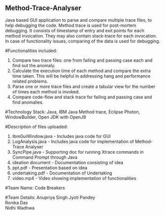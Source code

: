 ## Method-Trace-Analyser

Java based GUI application to parse and compare multiple trace files, to help debugging the code.
Method trace is used for post-mortem debugging. It consists of timestamp of entry and exit points for each method invocation. They may also contain stack-trace for each invocation.
In case of functionality issues, comparing of the data is used for debugging.

#Functionalities included:
1. Compare two trace files: one from failing and passing case each and find out the anomaly.
2. Calculate the execution time of each method and compare the extra time taken. This will be helpful in addressing hang and performance related problems.
3. Parse one or more trace files and create a tabular view for the number of times each method is invoked.
4. Compare code-flow and stack trace for failing and passing case and find anomalies.

#Technology Stack:
Java,
IBM Java Method trace,
Eclipse Photon,
WindowBuilder,
Open JDK with OpenJ9

#Description of files uploaded:
1. IbmGuiWindow.java - Includes java code for GUI
2. LogAnalysis.java - Includes java code for implementation of Method-Trace Analyser
3. SyncPipe.java -  Supporting doc for running Xtrace commands in Command Prompt through Java
4. ideation document - Documentation consisting of idea
5. ppt.pdf - Presentation based on idea
6. undertaking.pdf - Documentation of Undertaking
7. video.mp4 - Video showing implementation of functionalities

#Team Name: Code Breakers

#Team Details:
Anupriya Singh 
Jyoti Pandey   
Ronika Das     
Nidhi Wadhwa   
